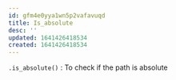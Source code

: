 ```yaml
---
id: gfm4e0yya1wn5p2vafavuqd
title: Is_absolute
desc: ''
updated: 1641426418534
created: 1641426418534
---
```



`.is_absolute()` : To check if the path is absolute
